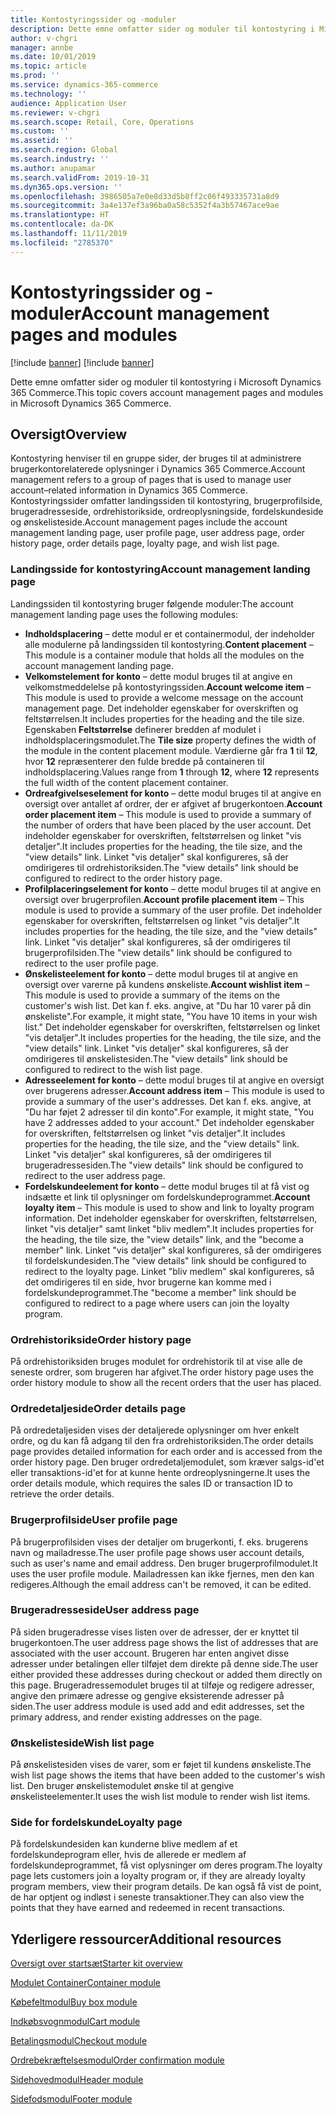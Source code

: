 ```yaml
---
title: Kontostyringssider og -moduler
description: Dette emne omfatter sider og moduler til kontostyring i Microsoft Dynamics 365 Commerce.
author: v-chgri
manager: annbe
ms.date: 10/01/2019
ms.topic: article
ms.prod: ''
ms.service: dynamics-365-commerce
ms.technology: ''
audience: Application User
ms.reviewer: v-chgri
ms.search.scope: Retail, Core, Operations
ms.custom: ''
ms.assetid: ''
ms.search.region: Global
ms.search.industry: ''
ms.author: anupamar
ms.search.validFrom: 2019-10-31
ms.dyn365.ops.version: ''
ms.openlocfilehash: 3986505a7e0e8d33d5b8ff2c06f493335731a8d9
ms.sourcegitcommit: 3a4e137ef3a96ba0a58c5352f4a3b57467ace9ae
ms.translationtype: HT
ms.contentlocale: da-DK
ms.lasthandoff: 11/11/2019
ms.locfileid: "2785370"
---
```

# <a name="account-management-pages-and-modules"></a><span data-ttu-id="78cc2-103">Kontostyringssider og -moduler</span><span class="sxs-lookup"><span data-stu-id="78cc2-103">Account management pages and modules</span></span>

[!include [banner](includes/preview-banner.md)]
[!include [banner](includes/banner.md)]

<span data-ttu-id="78cc2-104">Dette emne omfatter sider og moduler til kontostyring i Microsoft Dynamics 365 Commerce.</span><span class="sxs-lookup"><span data-stu-id="78cc2-104">This topic covers account management pages and modules in Microsoft Dynamics 365 Commerce.</span></span>

## <a name="overview"></a><span data-ttu-id="78cc2-105">Oversigt</span><span class="sxs-lookup"><span data-stu-id="78cc2-105">Overview</span></span>

<span data-ttu-id="78cc2-106">Kontostyring henviser til en gruppe sider, der bruges til at administrere brugerkontorelaterede oplysninger i Dynamics 365 Commerce.</span><span class="sxs-lookup"><span data-stu-id="78cc2-106">Account management refers to a group of pages that is used to manage user account–related information in Dynamics 365 Commerce.</span></span> <span data-ttu-id="78cc2-107">Kontostyringssider omfatter landingssiden til kontostyring, brugerprofilside, brugeradresseside, ordrehistorikside, ordreoplysningside, fordelskundeside og ønskelisteside.</span><span class="sxs-lookup"><span data-stu-id="78cc2-107">Account management pages include the account management landing page, user profile page, user address page, order history page, order details page, loyalty page, and wish list page.</span></span>

### <a name="account-management-landing-page"></a><span data-ttu-id="78cc2-108">Landingsside for kontostyring</span><span class="sxs-lookup"><span data-stu-id="78cc2-108">Account management landing page</span></span>

<span data-ttu-id="78cc2-109">Landingssiden til kontostyring bruger følgende moduler:</span><span class="sxs-lookup"><span data-stu-id="78cc2-109">The account management landing page uses the following modules:</span></span>

- <span data-ttu-id="78cc2-110">**Indholdsplacering** – dette modul er et containermodul, der indeholder alle modulerne på landingssiden til kontostyring.</span><span class="sxs-lookup"><span data-stu-id="78cc2-110">**Content placement** – This module is a container module that holds all the modules on the account management landing page.</span></span>
- <span data-ttu-id="78cc2-111">**Velkomstelement for konto** – dette modul bruges til at angive en velkomstmeddelelse på kontostyringssiden.</span><span class="sxs-lookup"><span data-stu-id="78cc2-111">**Account welcome item** – This module is used to provide a welcome message on the account management page.</span></span> <span data-ttu-id="78cc2-112">Det indeholder egenskaber for overskriften og feltstørrelsen.</span><span class="sxs-lookup"><span data-stu-id="78cc2-112">It includes properties for the heading and the tile size.</span></span> <span data-ttu-id="78cc2-113">Egenskaben **Feltstørrelse** definerer bredden af modulet i indholdsplaceringsmodulet.</span><span class="sxs-lookup"><span data-stu-id="78cc2-113">The **Tile size** property defines the width of the module in the content placement module.</span></span> <span data-ttu-id="78cc2-114">Værdierne går fra **1** til **12**, hvor **12** repræsenterer den fulde bredde på containeren til indholdsplacering.</span><span class="sxs-lookup"><span data-stu-id="78cc2-114">Values range from **1** through **12**, where **12** represents the full width of the content placement container.</span></span>
- <span data-ttu-id="78cc2-115">**Ordreafgivelseselement for konto** – dette modul bruges til at angive en oversigt over antallet af ordrer, der er afgivet af brugerkontoen.</span><span class="sxs-lookup"><span data-stu-id="78cc2-115">**Account order placement item** – This module is used to provide a summary of the number of orders that have been placed by the user account.</span></span> <span data-ttu-id="78cc2-116">Det indeholder egenskaber for overskriften, feltstørrelsen og linket "vis detaljer".</span><span class="sxs-lookup"><span data-stu-id="78cc2-116">It includes properties for the heading, the tile size, and the "view details" link.</span></span> <span data-ttu-id="78cc2-117">Linket "vis detaljer" skal konfigureres, så der omdirigeres til ordrehistoriksiden.</span><span class="sxs-lookup"><span data-stu-id="78cc2-117">The "view details" link should be configured to redirect to the order history page.</span></span>
- <span data-ttu-id="78cc2-118">**Profilplaceringselement for konto** – dette modul bruges til at angive en oversigt over brugerprofilen.</span><span class="sxs-lookup"><span data-stu-id="78cc2-118">**Account profile placement item** – This module is used to provide a summary of the user profile.</span></span> <span data-ttu-id="78cc2-119">Det indeholder egenskaber for overskriften, feltstørrelsen og linket "vis detaljer".</span><span class="sxs-lookup"><span data-stu-id="78cc2-119">It includes properties for the heading, the tile size, and the "view details" link.</span></span> <span data-ttu-id="78cc2-120">Linket "vis detaljer" skal konfigureres, så der omdirigeres til brugerprofilsiden.</span><span class="sxs-lookup"><span data-stu-id="78cc2-120">The "view details" link should be configured to redirect to the user profile page.</span></span>
- <span data-ttu-id="78cc2-121">**Ønskelisteelement for konto** – dette modul bruges til at angive en oversigt over varerne på kundens ønskeliste.</span><span class="sxs-lookup"><span data-stu-id="78cc2-121">**Account wishlist item** – This module is used to provide a summary of the items on the customer's wish list.</span></span> <span data-ttu-id="78cc2-122">Det kan f. eks. angive, at "Du har 10 varer på din ønskeliste".</span><span class="sxs-lookup"><span data-stu-id="78cc2-122">For example, it might state, "You have 10 items in your wish list."</span></span> <span data-ttu-id="78cc2-123">Det indeholder egenskaber for overskriften, feltstørrelsen og linket "vis detaljer".</span><span class="sxs-lookup"><span data-stu-id="78cc2-123">It includes properties for the heading, the tile size, and the "view details" link.</span></span> <span data-ttu-id="78cc2-124">Linket "vis detaljer" skal konfigureres, så der omdirigeres til ønskelistesiden.</span><span class="sxs-lookup"><span data-stu-id="78cc2-124">The "view details" link should be configured to redirect to the wish list page.</span></span>
- <span data-ttu-id="78cc2-125">**Adresseelement for konto** – dette modul bruges til at angive en oversigt over brugerens adresser.</span><span class="sxs-lookup"><span data-stu-id="78cc2-125">**Account address item** – This module is used to provide a summary of the user's addresses.</span></span> <span data-ttu-id="78cc2-126">Det kan f. eks. angive, at "Du har føjet 2 adresser til din konto".</span><span class="sxs-lookup"><span data-stu-id="78cc2-126">For example, it might state, "You have 2 addresses added to your account."</span></span> <span data-ttu-id="78cc2-127">Det indeholder egenskaber for overskriften, feltstørrelsen og linket "vis detaljer".</span><span class="sxs-lookup"><span data-stu-id="78cc2-127">It includes properties for the heading, the tile size, and the "view details" link.</span></span> <span data-ttu-id="78cc2-128">Linket "vis detaljer" skal konfigureres, så der omdirigeres til brugeradressesiden.</span><span class="sxs-lookup"><span data-stu-id="78cc2-128">The "view details" link should be configured to redirect to the user address page.</span></span>
- <span data-ttu-id="78cc2-129">**Fordelskundeelement for konto** – dette modul bruges til at få vist og indsætte et link til oplysninger om fordelskundeprogrammet.</span><span class="sxs-lookup"><span data-stu-id="78cc2-129">**Account loyalty item** – This module is used to show and link to loyalty program information.</span></span> <span data-ttu-id="78cc2-130">Det indeholder egenskaber for overskriften, feltstørrelsen, linket "vis detaljer" samt linket "bliv medlem".</span><span class="sxs-lookup"><span data-stu-id="78cc2-130">It includes properties for the heading, the tile size, the "view details" link, and the "become a member" link.</span></span> <span data-ttu-id="78cc2-131">Linket "vis detaljer" skal konfigureres, så der omdirigeres til fordelskundesiden.</span><span class="sxs-lookup"><span data-stu-id="78cc2-131">The "view details" link should be configured to redirect to the loyalty page.</span></span> <span data-ttu-id="78cc2-132">Linket "bliv medlem" skal konfigureres, så det omdirigeres til en side, hvor brugerne kan komme med i fordelskundeprogrammet.</span><span class="sxs-lookup"><span data-stu-id="78cc2-132">The "become a member" link should be configured to redirect to a page where users can join the loyalty program.</span></span>

### <a name="order-history-page"></a><span data-ttu-id="78cc2-133">Ordrehistorikside</span><span class="sxs-lookup"><span data-stu-id="78cc2-133">Order history page</span></span>

<span data-ttu-id="78cc2-134">På ordrehistoriksiden bruges modulet for ordrehistorik til at vise alle de seneste ordrer, som brugeren har afgivet.</span><span class="sxs-lookup"><span data-stu-id="78cc2-134">The order history page uses the order history module to show all the recent orders that the user has placed.</span></span>

### <a name="order-details-page"></a><span data-ttu-id="78cc2-135">Ordredetaljeside</span><span class="sxs-lookup"><span data-stu-id="78cc2-135">Order details page</span></span>

<span data-ttu-id="78cc2-136">På ordredetaljesiden vises der detaljerede oplysninger om hver enkelt ordre, og du kan få adgang til den fra ordrehistoriksiden.</span><span class="sxs-lookup"><span data-stu-id="78cc2-136">The order details page provides detailed information for each order and is accessed from the order history page.</span></span> <span data-ttu-id="78cc2-137">Den bruger ordredetaljemodulet, som kræver salgs-id'et eller transaktions-id'et for at kunne hente ordreoplysningerne.</span><span class="sxs-lookup"><span data-stu-id="78cc2-137">It uses the order details module, which requires the sales ID or transaction ID to retrieve the order details.</span></span>

### <a name="user-profile-page"></a><span data-ttu-id="78cc2-138">Brugerprofilside</span><span class="sxs-lookup"><span data-stu-id="78cc2-138">User profile page</span></span>

<span data-ttu-id="78cc2-139">På brugerprofilsiden vises der detaljer om brugerkonti, f. eks. brugerens navn og mailadresse.</span><span class="sxs-lookup"><span data-stu-id="78cc2-139">The user profile page shows user account details, such as user's name and email address.</span></span> <span data-ttu-id="78cc2-140">Den bruger brugerprofilmodulet.</span><span class="sxs-lookup"><span data-stu-id="78cc2-140">It uses the user profile module.</span></span> <span data-ttu-id="78cc2-141">Mailadressen kan ikke fjernes, men den kan redigeres.</span><span class="sxs-lookup"><span data-stu-id="78cc2-141">Although the email address can't be removed, it can be edited.</span></span>

### <a name="user-address-page"></a><span data-ttu-id="78cc2-142">Brugeradresseside</span><span class="sxs-lookup"><span data-stu-id="78cc2-142">User address page</span></span>

<span data-ttu-id="78cc2-143">På siden brugeradresse vises listen over de adresser, der er knyttet til brugerkontoen.</span><span class="sxs-lookup"><span data-stu-id="78cc2-143">The user address page shows the list of addresses that are associated with the user account.</span></span> <span data-ttu-id="78cc2-144">Brugeren har enten angivet disse adresser under betalingen eller tilføjet dem direkte på denne side.</span><span class="sxs-lookup"><span data-stu-id="78cc2-144">The user either provided these addresses during checkout or added them directly on  this page.</span></span> <span data-ttu-id="78cc2-145">Brugeradressemodulet bruges til at tilføje og redigere adresser, angive den primære adresse og gengive eksisterende adresser på siden.</span><span class="sxs-lookup"><span data-stu-id="78cc2-145">The user address module is used add and edit addresses, set the primary address, and render existing addresses on the page.</span></span>

### <a name="wish-list-page"></a><span data-ttu-id="78cc2-146">Ønskelisteside</span><span class="sxs-lookup"><span data-stu-id="78cc2-146">Wish list page</span></span>

<span data-ttu-id="78cc2-147">På ønskelistesiden vises de varer, som er føjet til kundens ønskeliste.</span><span class="sxs-lookup"><span data-stu-id="78cc2-147">The wish list page shows the items that have been added to the customer's wish list.</span></span> <span data-ttu-id="78cc2-148">Den bruger ønskelistemodulet ønske til at gengive ønskelisteelementer.</span><span class="sxs-lookup"><span data-stu-id="78cc2-148">It uses the wish list module to render wish list items.</span></span>

### <a name="loyalty-page"></a><span data-ttu-id="78cc2-149">Side for fordelskunde</span><span class="sxs-lookup"><span data-stu-id="78cc2-149">Loyalty page</span></span>

<span data-ttu-id="78cc2-150">På fordelskundesiden kan kunderne blive medlem af et fordelskundeprogram eller, hvis de allerede er medlem af fordelskundeprogrammet, få vist oplysninger om deres program.</span><span class="sxs-lookup"><span data-stu-id="78cc2-150">The loyalty page lets customers join a loyalty program or, if they are already loyalty program members, view their program details.</span></span> <span data-ttu-id="78cc2-151">De kan også få vist de point, de har optjent og indløst i seneste transaktioner.</span><span class="sxs-lookup"><span data-stu-id="78cc2-151">They can also view the points that they have earned and redeemed in recent transactions.</span></span>

## <a name="additional-resources"></a><span data-ttu-id="78cc2-152">Yderligere ressourcer</span><span class="sxs-lookup"><span data-stu-id="78cc2-152">Additional resources</span></span>

[<span data-ttu-id="78cc2-153">Oversigt over startsæt</span><span class="sxs-lookup"><span data-stu-id="78cc2-153">Starter kit overview</span></span>](starter-kit-overview.md)

[<span data-ttu-id="78cc2-154">Modulet Container</span><span class="sxs-lookup"><span data-stu-id="78cc2-154">Container module</span></span>](add-container-module.md)

[<span data-ttu-id="78cc2-155">Købefeltmodul</span><span class="sxs-lookup"><span data-stu-id="78cc2-155">Buy box module</span></span>](add-buy-box.md)

[<span data-ttu-id="78cc2-156">Indkøbsvognmodul</span><span class="sxs-lookup"><span data-stu-id="78cc2-156">Cart module</span></span>](add-cart-module.md)

[<span data-ttu-id="78cc2-157">Betalingsmodul</span><span class="sxs-lookup"><span data-stu-id="78cc2-157">Checkout module</span></span>](add-checkout-module.md)

[<span data-ttu-id="78cc2-158">Ordrebekræftelsesmodul</span><span class="sxs-lookup"><span data-stu-id="78cc2-158">Order confirmation module</span></span>](order-confirmation-module.md)

[<span data-ttu-id="78cc2-159">Sidehovedmodul</span><span class="sxs-lookup"><span data-stu-id="78cc2-159">Header module</span></span>](author-header-module.md)

[<span data-ttu-id="78cc2-160">Sidefodsmodul</span><span class="sxs-lookup"><span data-stu-id="78cc2-160">Footer module</span></span>](author-footer-module.md)
